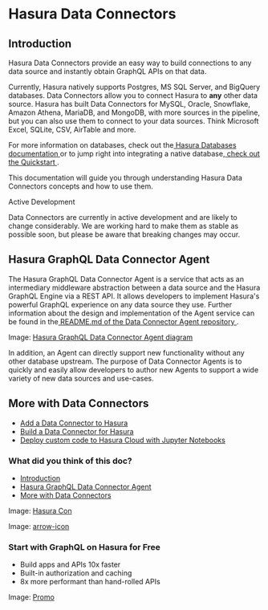 # Hasura Data Connectors

## Introduction​

Hasura Data Connectors provide an easy way to build connections to any data source and instantly obtain GraphQL APIs on
that data.

Currently, Hasura natively supports Postgres, MS SQL Server, and BigQuery databases. Data Connectors allow you to
connect Hasura to **any** other data source. Hasura has built Data Connectors for MySQL, Oracle, Snowflake, Amazon
Athena, MariaDB, and MongoDB, with more sources in the pipeline, but you can also use them to connect to
your data sources. Think Microsoft Excel, SQLite, CSV, AirTable and more.

For more information on databases, check out the[ Hasura Databases documentation ](https://hasura.io/docs/latest/databases/overview/)or to
jump right into integrating a native database,[ check out the Quickstart ](https://hasura.io/docs/latest/databases/quickstart/).

This documentation will guide you through understanding Hasura Data Connectors concepts and how to use them.

Active Development

Data Connectors are currently in active development and are likely to change considerably. We are working hard to make
them as stable as possible soon, but please be aware that breaking changes may occur.

## Hasura GraphQL Data Connector Agent​

The Hasura GraphQL Data Connector Agent is a service that acts as an intermediary middleware abstraction between a data
source and the Hasura GraphQL Engine via a REST API. It allows developers to implement Hasura's powerful GraphQL
experience on any data source they use. Further information about the design and implementation of the Agent service
can be found in the[ README.md of the Data Connector Agent repository ](https://github.com/hasura/graphql-engine/blob/master/dc-agents/README.md).

Image: [ Hasura GraphQL Data Connector Agent diagram ](https://hasura.io/docs/assets/images/data-connectors-agent-diagram-703e24937e0a2fabb4158c694d550e27.png)

In addition, an Agent can directly support new functionality without any other database upstream. The purpose of Data
Connector Agents is to quickly and easily allow developers to author new Agents to support a wide variety of new data
sources and use-cases.

## More with Data Connectors​

- [ Add a Data Connector to Hasura ](https://hasura.io/docs/latest/databases/data-connectors/adding-data-connectors/)
- [ Build a Data Connector for Hasura ](https://hasura.io/docs/latest/databases/data-connectors/data-connector-sdk/)
- [ Deploy custom code to Hasura Cloud with Jupyter Notebooks ](https://hasura.io/docs/latest/ai/integrations/jupyter-notebooks/)


### What did you think of this doc?

- [ Introduction ](https://hasura.io/docs/latest/databases/data-connectors/#adding-hasura-graphql-data-connector-agent-to-metadata/#introduction)
- [ Hasura GraphQL Data Connector Agent ](https://hasura.io/docs/latest/databases/data-connectors/#adding-hasura-graphql-data-connector-agent-to-metadata/#hasura-graphql-data-connector-agent)
- [ More with Data Connectors ](https://hasura.io/docs/latest/databases/data-connectors/#adding-hasura-graphql-data-connector-agent-to-metadata/#more-with-data-connectors)


Image: [ Hasura Con ](https://res.cloudinary.com/dh8fp23nd/image/upload/v1686154570/hasura-con-2023/has-con-light-date_r2a2ud.png)

Image: [ arrow-icon ](https://res.cloudinary.com/dh8fp23nd/image/upload/v1683723549/main-web/chevron-right_ldbi7d.png)

### Start with GraphQL on Hasura for Free

- Build apps and APIs 10x faster
- Built-in authorization and caching
- 8x more performant than hand-rolled APIs


Image: [ Promo ](https://hasura.io/docs/assets/images/hasura-free-ff60e409244e0ea12b5a3045d1a9096b.png)